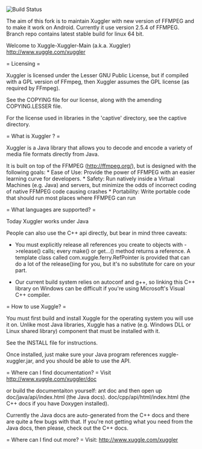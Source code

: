 ![Build Status](https://travis-ci.org/olivierayache/xuggle-xuggler.svg?branch=CI&sanitize=true)

The aim of this fork is to maintain Xuggler with new version of FFMPEG and to make it work on Android. 
Currently it use version 2.5.4 of FFMPEG.
Branch repo contains latest stable build for linux 64 bit.

Welcome to Xuggle-Xuggler-Main (a.k.a. Xuggler)
http://www.xuggle.com/xuggler

= Licensing =

Xuggler is licensed under the Lesser GNU Public License, but if
compiled with a GPL version of FFmpeg, then Xuggler assumes
the GPL license (as required by FFmpeg).

See the COPYING file for our license, along with the amending
COPYING.LESSER file.

For the license used in libraries in the 'captive' directory,
see the captive directory.

= What is Xuggler ? =

Xuggler is a Java library that allows you to decode and
encode a variety of media file formats directly from Java.

It is built on top of the FFMPEG (http://ffmpeg.org/), but
is designed with the following goals:
    *  Ease of Use: Provide the power of FFMPEG with an
       easier learning curve for developers.
    *  Safety: Run natively inside a Virtual Machines
       (e.g. Java) and servers, but minimize the odds
       of incorrect coding of native FFMPEG code causing crashes
    *  Portability: Write portable code that should run most places
       where FFMPEG can run

= What languages are supported? =

Today Xuggler works under Java

People can also use the C++ api directly, but bear in mind three caveats:
- You must explicitly release all references you create to objects
  with ->release() calls; every make() or get...() method returns
  a reference.  A template class called com.xuggle.ferry.RefPointer
  is provided that can do a lot of the release()ing for you, but
  it's no substitute for care on your part.

- Our current build system relies on autoconf and g++, so
  linking this C++ library on Windows can be difficult if you're
  using Microsoft's Visual C++ compiler.

= How to use Xuggle? =

You must first build and install Xuggle for the operating
system you will use it on.  Unlike most Java libraries,
Xuggle has a native (e.g. Windows DLL or Linux shared library)
component that must be installed with it.

See the INSTALL file for instructions.

Once installed, just make sure your Java program references
xuggle-xuggler.jar, and you should be able to use the API.

= Where can I find documentation? =
Visit http://www.xuggle.com/xuggler/doc

or build the documentaiton yourself:
  ant doc
and then open up
  doc/java/api/index.html (the Java docs).
  doc/cpp/api/html/index.html (the C++ docs if you have Doxygen installed).

Currently the Java docs are auto-generated from the C++ docs and
there are quite a few bugs with that.  If you're not getting
what you need from the Java docs, then please, check out the C++ docs.

= Where can I find out more? =
Visit:
http://www.xuggle.com/xuggler

